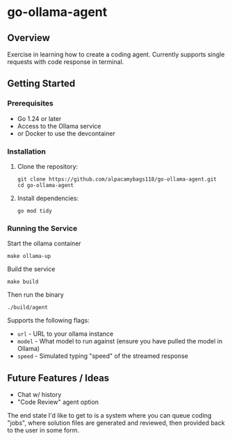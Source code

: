 # go-ollama-agent

## Overview
Exercise in learning how to create a coding agent. Currently supports single requests with code response in terminal.

## Getting Started

### Prerequisites
- Go 1.24 or later
- Access to the Ollama service
- or Docker to use the devcontainer

### Installation
1. Clone the repository:
   ```
   git clone https://github.com/alpacamybags118/go-ollama-agent.git
   cd go-ollama-agent
   ```

2. Install dependencies:
   ```
   go mod tidy
   ```

### Running the Service
Start the ollama container
```
make ollama-up
```

Build the service
```
make build
```

Then run the binary
```
./build/agent
```

Supports the following flags:

- `url` - URL to your ollama instance
- `model` - What model to run against (ensure you have pulled the model in Ollama)
- `speed` - Simulated typing "speed" of the streamed response

## Future Features / Ideas

- Chat w/ history
- "Code Review" agent option

The end state I'd like to get to is a system where you can queue coding "jobs", where solution files are generated and reviewed, then provided back to the user in some form.